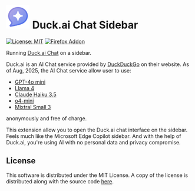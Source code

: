# ![Logo](src/icons/icon.svg) Duck.ai Chat Sidebar

[![License: MIT][badge-mit]][url-mit] [![Firefox Addon][badge-firefox]][url-firefox]

[badge-mit]: https://img.shields.io/badge/License-MIT-blue.svg
[url-mit]: https://opensource.org/licenses/MIT
[badge-firefox]: https://img.shields.io/badge/Support-Firefox-darkgreen.svg
[url-firefox]: https://addons.mozilla.org/en-US/firefox/addon/duckduckgo-ai-chat-sidebar/

Running [Duck.ai Chat](https://duck.ai) on a sidebar.

Duck.ai is an AI Chat service provided by [DuckDuckGo][duckduckgo-about] on their website.
As of Aug, 2025, the AI Chat service allow user to use:
* [GPT-4o mini][chatgpt-4o-mini]
* [Llama 4][llama-4]
* [Claude Haiku 3.5][claude-haiku-3.5]
* [o4-mini][chatgpt-o4-mini]
* [Mixtral Small 3][mixtral-small-3]

anonymously and free of charge.

This extension allow you to open the Duck.ai chat interface on the
sidebar. Feels much like the Microsoft Edge Copilot sidebar. And with the help
of Duck.ai, you're using AI with no personal data and privacy compromise.

[chatgpt-4o-mini]: https://openai.com/index/hello-gpt-4o/
[chatgpt-o4-mini]: https://help.openai.com/en/articles/10491870-o4-mini-in-chatgpt-faq
[claude-haiku-3.5]: https://www.anthropic.com/claude/haiku
[llama-4]: https://www.llama.com/models/llama-4/
[mixtral-small-3]: https://mistral.ai/news/mistral-small-3
[duckduckgo-about]: https://duckduckgo.com/about


## License

This software is distributed under the MIT License. A copy of the license is
distributed along with the source code [here](LICENSE.md).
